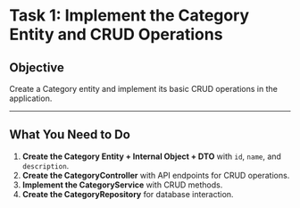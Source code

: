 # Task 1: Implement the Category Entity and CRUD Operations

## Objective
Create a Category entity and implement its basic CRUD operations in the application.

---

## What You Need to Do
1. **Create the Category Entity + Internal Object + DTO** with `id`, `name`, and `description`.
2. **Create the CategoryController** with API endpoints for CRUD operations.
3. **Implement the CategoryService** with CRUD methods.
4. **Create the CategoryRepository** for database interaction.
